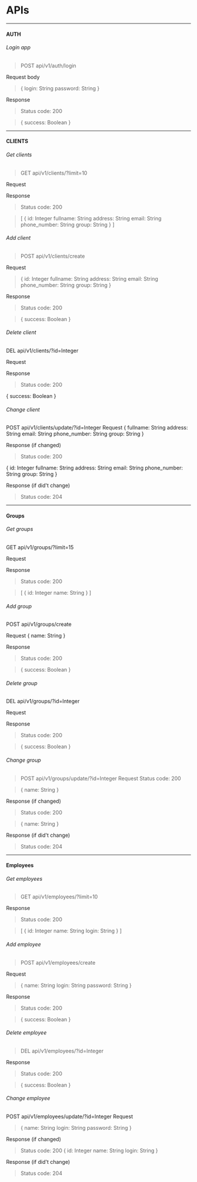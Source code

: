 
# APIs 
***
#### AUTH 

###### Login app
> POST api/v1/auth/login

Request
body 
>{
login: String
password: String
}


Response
>Status code: 200

>{
success: Boolean
}

***
#### CLIENTS
###### Get clients
>GET api/v1/clients/?limit=10

Request

Response 
>Status code: 200

>[
	{
		id: Integer
		fullname: String
		address: String 
		email:  String
		phone_number: String
		group: String
}
]


###### Add client
>POST api/v1/clients/create

Request
>{
    id: Integer
	fullname: String
	address: String 
	email:  String
	phone_number: String
	group: String
}

Response 
>Status code: 200

>{
	success: Boolean
}

###### Delete client
DEL api/v1/clients/?id=Integer

Request

Response 
>Status code: 200

{
	success: Boolean
}

###### Change client
POST api/v1/clients/update/?id=Integer
Request
{
	fullname: String
	address: String 
	email:  String
	phone_number: String
	group: String
}

Response (if changed) 
>Status code: 200

{
	id: Integer
	fullname: String
	address: String 
	email:  String
	phone_number: String
	group: String
}

Response (if did't change)
>Status code: 204

***
#### Groups
###### Get groups
GET api/v1/groups/?limit=15

Request

Response
>Status code: 200

>[
	{
		id: Integer
		name: String
}
]


###### Add group
POST api/v1/groups/create

Request
{
	name: String
}

Response 
>Status code: 200

>{
	success: Boolean
}

###### Delete group
DEL api/v1/groups/?id=Integer

Request

Response 
>Status code: 200

>{
	success: Boolean
}

###### Change group
> POST api/v1/groups/update/?id=Integer
Request
>Status code: 200

>{
	name: String
}

Response (if changed)
>Status code: 200 

>{
	name: String
}

Response (if did't change)
>Status code: 204

***
#### Employees
###### Get employees
> GET api/v1/employees/?limit=10

Response 
>Status code: 200 

> [
	{
		id: Integer
		name: String
		login: String 
}
]


###### Add employee
> POST api/v1/employees/create

Request
> {
	name: String
	login: String
	password: String
}

Response 
>Status code: 200 

>{
	success: Boolean
}

###### Delete employee
>DEL api/v1/employees/?id=Integer

Response 
>Status code: 200 

>{
	success: Boolean
}

###### Change employee
POST api/v1/employees/update/?id=Integer
Request
>{
	name: String
	login: String 
	password:  String
}

Response (if changed)
>Status code: 200 
> {
id: Integer
name: String
login: String
}

Response (if did't change)
>Status code: 204












